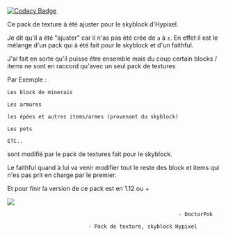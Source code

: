 
[![Codacy Badge](https://api.codacy.com/project/badge/Grade/292934988136454283bfc3dd213f1963)](https://app.codacy.com/gh/DoctorPok42/Pack-de-texture-skyblock-Hypixel-1.12.2?utm_source=github.com&utm_medium=referral&utm_content=DoctorPok42/Pack-de-texture-skyblock-Hypixel-1.12.2&utm_campaign=Badge_Grade_Settings)

Ce pack de texture à été ajuster pour le skyblock d'Hypixel.

Je dit qu'il a été "ajuster" car il n'as pas été crée de `a` à `z`. En effet il est le mélange d'un pack qui à été fait pour le skyblock et d'un faithful.

J'ai fait en sorte qu'il puisse être ensemble mais du coup certain blocks / items ne sont en raccord qu'avec un seul pack de textures

Par Exemple :

`Les block de minerais`

`Les armures`

`les épées et autres items/armes (provenant du skyblock)`

`Les pets`

`ETC..`

sont modifié par le pack de textures fait pour le skyblock.

Le faithful quand à lui va venir modifier tout le reste des block et items qui n'es pas prit en charge par le premier.

Et pour finir la version de ce pack est en 1.12 ou +

<a href="https://www.codacy.com/gh/DoctorPok42/Pack-de-texture-skyblock-Hypixel-1.12.2/dashboard?utm_source=github.com&amp;utm_medium=referral&amp;utm_content=DoctorPok42/Pack-de-texture-skyblock-Hypixel-1.12.2&amp;utm_campaign=Badge_Grade"><img src="https://app.codacy.com/project/badge/Grade/31c785fe8e814719b6496ac6df8b61c8"/></a>

        	                                               - DoctorPok

					          - Pack de texture, skyblock Hypixel
